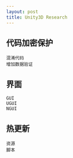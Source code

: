 ```yaml
---
layout: post
title: Unity3D Research
---
```


## 代码加密保护
    混淆代码
    增加数据验证

## 界面
    GUI
    UGUI
    NGUI
    
## 热更新
    资源
    脚本
    
